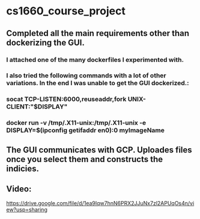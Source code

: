 # cs1660_course_project

## Completed all the main requirements other than dockerizing the GUI.

### I attached one of the many dockerfiles I experimented with. 
### I also tried the following commands with a lot of other variations. In the end I was unable to get the GUI dockerized.: 
### socat TCP-LISTEN:6000,reuseaddr,fork UNIX-CLIENT:\"$DISPLAY\"
### docker run -v /tmp/.X11-unix:/tmp/.X11-unix -e DISPLAY=$(ipconfig getifaddr en0):0 myImageName

## The GUI communicates with GCP. Uploades files once you select them and constructs the indicies.

## Video: 
https://drive.google.com/file/d/1ea9Iqw7hnN6PRX2JJuNx7zl2APUqOs4n/view?usp=sharing
